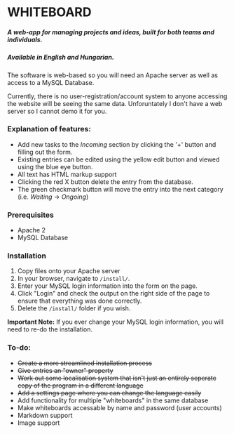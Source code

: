 # WHITEBOARD

##### A web-app for managing projects and ideas, built for both teams and individuals.

##### Available in English and Hungarian.

The software is web-based so you will need an Apache server as well as access to a MySQL Database. 

Currently, there is no user-registration/account system to anyone accessing the website will be seeing the same data. Unforuntately I don't have a web server so I cannot demo it for you.

### Explanation of features:

* Add new tasks to the *Incoming* section by clicking the '+' button and filling out the form. 
* Existing entries can be edited using the yellow edit button and viewed using the blue eye button.
* All text has HTML markup support
* Clicking the red X button delete the entry from the database.
* The green checkmark button will move the entry into the next category (i.e. *Waiting* -> *Ongoing*)

### Prerequisites
* Apache 2
* MySQL Database

### Installation
1. Copy files onto your Apache server
2. In your browser, navigate to `/install/`.
3. Enter your MySQL login information into the form on the page.
4. Click "Login" and check the output on the right side of the page to ensure that everything was done correctly.
5. Delete the `/install/` folder if you wish.

**Important Note:** If you ever change your MySQL login information, you will need to re-do the installation. 

### To-do:
* ~~Create a more streamlined installation process~~
* ~~Give entries an "owner" property~~
* ~~Work out some localisation system that isn't just an entirely seperate copy of the program in a different language~~
* ~~Add a settings page where you can change the language easily~~
* Add functionality for multiple "whiteboards" in the same database
* Make whiteboards accessable by name and password (user accounts)
* Markdown support
* Image support
